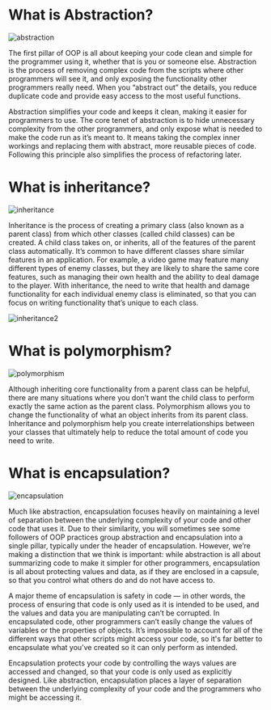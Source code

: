 # What is Abstraction?
![abstraction](https://user-images.githubusercontent.com/99060199/181403377-883fa7cd-b2ca-4b48-b7af-654477936d45.png)



The first pillar of OOP is all about keeping your code clean and simple for the programmer using it, whether that is you or someone else. Abstraction is the process of removing complex code from the scripts where other programmers will see it, and only exposing the functionality other programmers really need. When you “abstract out” the details, you reduce duplicate code and provide easy access to the most useful functions.

Abstraction simplifies your code and keeps it clean, making it easier for programmers to use. The core tenet of abstraction is to hide unnecessary complexity from the other programmers, and only expose what is needed to make the code run as it’s meant to. It means taking the complex inner workings and replacing them with abstract, more reusable pieces of code.  Following this principle also simplifies the process of refactoring later.

# What is inheritance?

![inheritance](https://user-images.githubusercontent.com/99060199/181403583-e2bb4479-dcb2-4e76-8dba-b60a33d1dfc5.png)


Inheritance is the process of creating a primary class (also known as a parent class) from which other classes (called child classes) can be created. A child class takes on, or inherits, all of the features of the parent class automatically. It’s common to have different classes share similar features in an application. For example, a video game may feature many different types of enemy classes, but they are likely to share the same core features, such as managing their own health and the ability to deal damage to the player. With inheritance, the need to write that health and damage functionality for each individual enemy class is eliminated, so that you can focus on writing functionality that’s unique to each class. 

![inheritance2](https://user-images.githubusercontent.com/99060199/181403602-f6fd407f-2b77-4c84-b00a-c698247f3cde.png)

# What is polymorphism?

![polymorphism](https://user-images.githubusercontent.com/99060199/181403787-42ee3c39-8845-4b1e-97dd-65839c02abde.png)

Although inheriting core functionality from a parent class can be helpful, there are many situations where you don’t want the child class to perform exactly the same action as the parent class. Polymorphism allows you to change the functionality of what an object inherits from its parent class. Inheritance and polymorphism help you create interrelationships between your classes that ultimately help to reduce the total amount of code you need to write.

# What is encapsulation?

![encapsulation](https://user-images.githubusercontent.com/99060199/181404250-411a647b-7bb9-43d1-89bc-10d9e83399b8.png)


Much like abstraction, encapsulation focuses heavily on maintaining a level of separation between the underlying complexity of your code and other code that uses it. Due to their similarity, you will sometimes see some followers of OOP practices group abstraction and encapsulation into a single pillar, typically under the header of encapsulation. However, we’re making a distinction that we think is important: while abstraction is all about summarizing code to make it simpler for other programmers, encapsulation is all about protecting values and data, as if they are enclosed in a capsule, so that you control what others do and do not have access to.  

A major theme of encapsulation is safety in code — in other words, the process of ensuring that code is only used as it is intended to be used, and the values and data you are manipulating can’t be corrupted. In encapsulated code, other programmers can’t easily change the values of variables or the properties of objects. It’s impossible to account for all of the different ways that other scripts might access your code, so it's far better to encapsulate what you’ve created so it can only perform as intended. 

Encapsulation protects your code by controlling the ways values are accessed and changed, so that your code is only used as explicitly designed. Like abstraction, encapsulation places a layer of separation between the underlying complexity of your code and the programmers who might be accessing it. 


